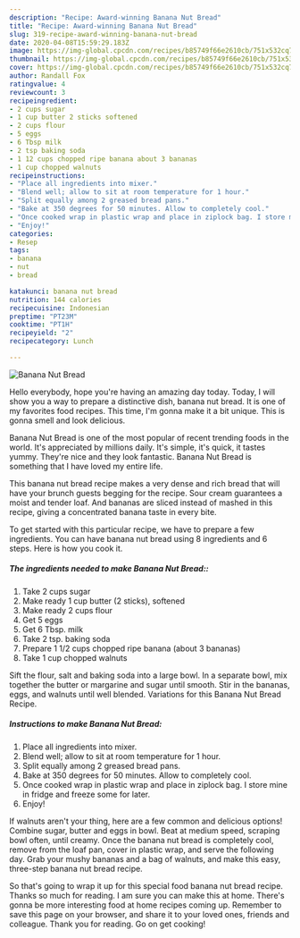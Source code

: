 ```yaml
---
description: "Recipe: Award-winning Banana Nut Bread"
title: "Recipe: Award-winning Banana Nut Bread"
slug: 319-recipe-award-winning-banana-nut-bread
date: 2020-04-08T15:59:29.183Z
image: https://img-global.cpcdn.com/recipes/b85749f66e2610cb/751x532cq70/banana-nut-bread-recipe-main-photo.jpg
thumbnail: https://img-global.cpcdn.com/recipes/b85749f66e2610cb/751x532cq70/banana-nut-bread-recipe-main-photo.jpg
cover: https://img-global.cpcdn.com/recipes/b85749f66e2610cb/751x532cq70/banana-nut-bread-recipe-main-photo.jpg
author: Randall Fox
ratingvalue: 4
reviewcount: 3
recipeingredient:
- 2 cups sugar
- 1 cup butter 2 sticks softened
- 2 cups flour
- 5 eggs
- 6 Tbsp milk
- 2 tsp baking soda
- 1 12 cups chopped ripe banana about 3 bananas
- 1 cup chopped walnuts
recipeinstructions:
- "Place all ingredients into mixer."
- "Blend well; allow to sit at room temperature for 1 hour."
- "Split equally among 2 greased bread pans."
- "Bake at 350 degrees for 50 minutes. Allow to completely cool."
- "Once cooked wrap in plastic wrap and place in ziplock bag. I store mine in fridge and freeze some for later."
- "Enjoy!"
categories:
- Resep
tags:
- banana
- nut
- bread

katakunci: banana nut bread
nutrition: 144 calories
recipecuisine: Indonesian
preptime: "PT23M"
cooktime: "PT1H"
recipeyield: "2"
recipecategory: Lunch

---
```



![Banana Nut Bread](https://img-global.cpcdn.com/recipes/b85749f66e2610cb/751x532cq70/banana-nut-bread-recipe-main-photo.jpg)

Hello everybody, hope you're having an amazing day today. Today, I will show you a way to prepare a distinctive dish, banana nut bread. It is one of my favorites food recipes. This time, I'm gonna make it a bit unique. This is gonna smell and look delicious.

Banana Nut Bread is one of the most popular of recent trending foods in the world. It's appreciated by millions daily. It's simple, it's quick, it tastes yummy. They're nice and they look fantastic. Banana Nut Bread is something that I have loved my entire life.

This banana nut bread recipe makes a very dense and rich bread that will have your brunch guests begging for the recipe. Sour cream guarantees a moist and tender loaf. And bananas are sliced instead of mashed in this recipe, giving a concentrated banana taste in every bite.


To get started with this particular recipe, we have to prepare a few ingredients. You can have banana nut bread using 8 ingredients and 6 steps. Here is how you cook it.

##### The ingredients needed to make Banana Nut Bread::

1. Take 2 cups sugar
1. Make ready 1 cup butter (2 sticks), softened
1. Make ready 2 cups flour
1. Get 5 eggs
1. Get 6 Tbsp. milk
1. Take 2 tsp. baking soda
1. Prepare 1 1/2 cups chopped ripe banana (about 3 bananas)
1. Take 1 cup chopped walnuts


Sift the flour, salt and baking soda into a large bowl. In a separate bowl, mix together the butter or margarine and sugar until smooth. Stir in the bananas, eggs, and walnuts until well blended. Variations for this Banana Nut Bread Recipe. 

##### Instructions to make Banana Nut Bread:

1. Place all ingredients into mixer.
1. Blend well; allow to sit at room temperature for 1 hour.
1. Split equally among 2 greased bread pans.
1. Bake at 350 degrees for 50 minutes. Allow to completely cool.
1. Once cooked wrap in plastic wrap and place in ziplock bag. I store mine in fridge and freeze some for later.
1. Enjoy!


If walnuts aren&#39;t your thing, here are a few common and delicious options! Combine sugar, butter and eggs in bowl. Beat at medium speed, scraping bowl often, until creamy. Once the banana nut bread is completely cool, remove from the loaf pan, cover in plastic wrap, and serve the following day. Grab your mushy bananas and a bag of walnuts, and make this easy, three-step banana nut bread recipe. 

So that's going to wrap it up for this special food banana nut bread recipe. Thanks so much for reading. I am sure you can make this at home. There's gonna be more interesting food at home recipes coming up. Remember to save this page on your browser, and share it to your loved ones, friends and colleague. Thank you for reading. Go on get cooking!
